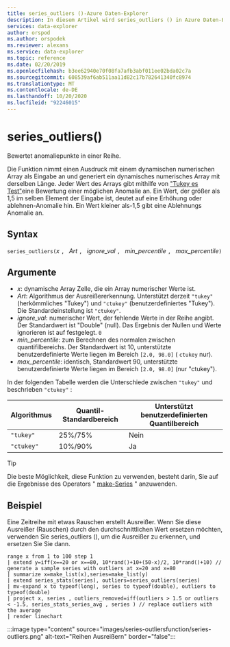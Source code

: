```yaml
---
title: series_outliers ()-Azure Daten-Explorer
description: In diesem Artikel wird series_outliers () in Azure Daten-Explorer beschrieben.
services: data-explorer
author: orspod
ms.author: orspodek
ms.reviewer: alexans
ms.service: data-explorer
ms.topic: reference
ms.date: 02/20/2019
ms.openlocfilehash: b3ee62940e70f08fa7afb3abf011ee02bda02c7a
ms.sourcegitcommit: 608539af6ab511aa11d82c17b782641340fc8974
ms.translationtype: MT
ms.contentlocale: de-DE
ms.lasthandoff: 10/20/2020
ms.locfileid: "92246015"
---
```

# <a name="series_outliers"></a>series_outliers()

Bewertet anomaliepunkte in einer Reihe.

Die Funktion nimmt einen Ausdruck mit einem dynamischen numerischen Array als Eingabe an und generiert ein dynamisches numerisches Array mit derselben Länge. Jeder Wert des Arrays gibt mithilfe von ["Tukey es Test"](https://en.wikipedia.org/wiki/Outlier#Tukey's_fences)eine Bewertung einer möglichen Anomalie an. Ein Wert, der größer als 1,5 im selben Element der Eingabe ist, deutet auf eine Erhöhung oder ablehnen-Anomalie hin. Ein Wert kleiner als-1,5 gibt eine Ablehnungs Anomalie an.

## <a name="syntax"></a>Syntax

`series_outliers(`*x* `, ` *Art* `, ` *ignore_val* `, ` *min_percentile* `, ` *max_percentile*`)`

## <a name="arguments"></a>Argumente

* *x*: dynamische Array Zelle, die ein Array numerischer Werte ist.
* *Art*: Algorithmus der Ausreißererkennung. Unterstützt derzeit `"tukey"` (herkömmliches "Tukey") und  `"ctukey"` (benutzerdefiniertes "Tukey"). Die Standardeinstellung ist `"ctukey"`.
* *ignore_val*: numerischer Wert, der fehlende Werte in der Reihe angibt. Der Standardwert ist "Double" (null). Das Ergebnis der Nullen und Werte ignorieren ist auf festgelegt. `0`
* *min_percentile*: zum Berechnen des normalen zwischen quantifilbereichs. Der Standardwert ist 10, unterstützte benutzerdefinierte Werte liegen im Bereich `[2.0, 98.0]` ( `ctukey` nur).
* *max_percentile*: identisch, Standardwert 90, unterstützte benutzerdefinierte Werte liegen im Bereich `[2.0, 98.0]` (nur "ctukey").

In der folgenden Tabelle werden die Unterschiede zwischen `"tukey"` und beschrieben `"ctukey"` :

| Algorithmus | Quantil-Standardbereich | Unterstützt benutzerdefinierten Quantilbereich |
|-----------|----------------------- |--------------------------------|
| `"tukey"` | 25%/75%              | Nein                             |
| `"ctukey"`| 10%/90%              | Ja                            |

> [!TIP]
> Die beste Möglichkeit, diese Funktion zu verwenden, besteht darin, Sie auf die Ergebnisse des Operators " [make-Series](make-seriesoperator.md) " anzuwenden.

## <a name="example"></a>Beispiel

Eine Zeitreihe mit etwas Rauschen erstellt Ausreißer. Wenn Sie diese Ausreißer (Rauschen) durch den durchschnittlichen Wert ersetzen möchten, verwenden Sie series_outliers (), um die Ausreißer zu erkennen, und ersetzen Sie Sie dann.

<!-- csl: https://help.kusto.windows.net:443/Samples -->
```kusto
range x from 1 to 100 step 1 
| extend y=iff(x==20 or x==80, 10*rand()+10+(50-x)/2, 10*rand()+10) // generate a sample series with outliers at x=20 and x=80
| summarize x=make_list(x),series=make_list(y)
| extend series_stats(series), outliers=series_outliers(series)
| mv-expand x to typeof(long), series to typeof(double), outliers to typeof(double)
| project x, series , outliers_removed=iff(outliers > 1.5 or outliers < -1.5, series_stats_series_avg , series ) // replace outliers with the average
| render linechart
``` 

:::image type="content" source="images/series-outliersfunction/series-outliers.png" alt-text="Reihen Ausreißern" border="false":::
